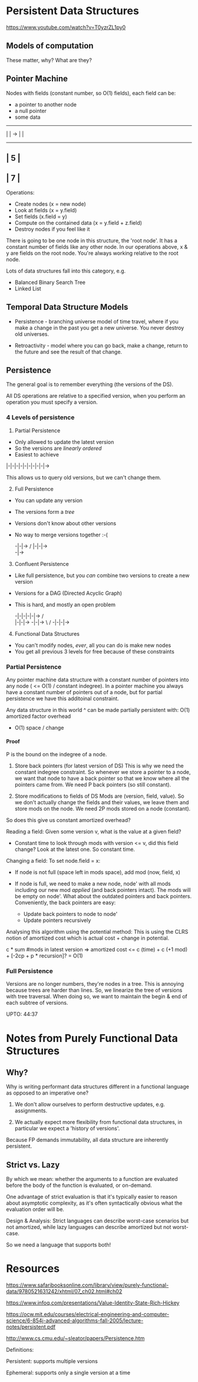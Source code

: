 # Persistent Data Structures

https://www.youtube.com/watch?v=T0yzrZL1py0

## Models of computation

These matter, why? What are they?

## Pointer Machine

Nodes with fields (constant number, so O(1) fields), each field can be:
* a pointer to another node
* a null pointer
* some data

------    -----
|    | -> |   |
------    -----
| 5  |
------
| 7  |
------

Operations:

* Create nodes (x = new node)
* Look at fields (x = y.field)
* Set fields (x.field = y)
* Compute on the contained data (x = y.field + z.field)
* Destroy nodes if you feel like it

There is going to be one node in this structure, the 'root node'. It
has a constant number of fields like any other node. In our operations
above, x & y are fields on the root node. You're always working
relative to the root node.


Lots of data structures fall into this category, e.g.
* Balanced Binary Search Tree
* Linked List


## Temporal Data Structure Models

* Persistence - branching universe model of time travel, where if you
  make a change in the past you get a new universe. You never destroy
  old universes.

* Retroactivity - model where you can go back, make a change, return
  to the future and see the result of that change.

## Persistence

The general goal is to remember everything (the versions of the DS).

All DS operations are relative to a specified version, when you
perform an operation you must specify a version.

### 4 Levels of persistence

1. Partial Persistence
* Only allowed to update the latest version
* So the versions are *linearly ordered*
* Easiest to achieve

|-|-|-|-|-|-|-|-|-|->

This allows us to query old versions, but we can't change them.


2. Full Persistence
* You can update any version
* The versions form a *tree*
* Versions don't know about other versions
* No way to merge versions together :-(

  -|-|->
 /
|-|-|->
     \
      -|->


3. Confluent Persistence
* Like full persistence, but you *can* combine two versions to create
  a new version
* Versions for a DAG (Directed Acyclic Graph)
* This is hard, and mostly an open problem

  -|-|-|-|-|->
 /           \
|-|-|->       -|-|->
     \        /
      -|-|-|->


4. Functional Data Structures
* You can't modify nodes, *ever*, all you can do is make new nodes
* You get all previous 3 levels for free because of these constraints


### Partial Persistence

Any pointer machine data structure with a constant number of pointers
into any node ( <= O(1) / constant indegree). In a pointer machine you
always have a constant number of pointers out of a node, but for
partial persistence we have this additoinal constraint.

Any data structure in this world ^ can be made partially persistent
with:
  O(1) amortized factor overhead
+ O(1) space / change

#### Proof

P is the bound on the indegree of a node.

1. Store back pointers (for latest version of DS)
This is why we need the constant indegree constraint. So whenever we
store a pointer to a node, we want that node to have a back pointer so
that we know where all the pointers came from. We need P back pointers
(so still constant).

2. Store modifications to fields of DS
Mods are (version, field, value). So we don't actually change the
fields and their values, we leave them and store mods on the node.
We need 2P mods stored on a node (constant).

So does this give us constant amortized overhead?

Reading a field:
Given some version v, what is the value at a given field?
* Constant time to look through mods with version <= v, did this field
change? Look at the latest one. So constant time.

Changing a field:
To set node.field = x:
* If node is not full (space left in mods space), add mod (now, field, x)

* If node is full, we need to make a new node, node' with all mods
  including our new mod *applied* (and back pointers intact). The mods
  will be empty on node'. What about the outdated pointers and back
  pointers. Conveniently, the back pointers are easy:
   * Update back pointers to node to node'
   * Update pointers recursively


Analysing this algorithm using the potential method:
This is using the CLRS notion of amortized cost which is actual cost +
change in potential.

c * sum #mods in latest version
=> amortized cost <= c (time) + c (+1 mod) + [-2cp + p * recursion]?
= O(1)


### Full Persistence

Versions are no longer numbers, they're nodes in a tree. This is
annoying because trees are harder than lines. So, we linearize the
tree of versions with tree traversal. When doing so, we want to
maintain the begin & end of each subtree of versions.

UPTO: 44:37





# Notes from Purely Functional Data Structures

## Why?
Why is writing performant data structures different in a functional
language as opposed to an imperative one?

1. We don't allow ourselves to perform destructive updates,
   e.g. assignments.

2. We actually expect more flexibility from functional data
   structures, in particular we expect a 'history of versions'.

Because FP demands immutability, all data structure are inherently
persistent.

## Strict vs. Lazy
By which we mean: whether the arguments to a function are evaluated
before the body of the function is evaluated, or on-demand.

One advantage of strict evaluation is that it's typically easier to
reason about asymptotic complexity, as it's often syntactically
obvious what the evaluation order will be.

Design & Analysis: Strict languages can describe worst-case scenarios
but not amortized, while lazy languages can describe amortized but not
worst-case.

So we need a language that supports both!




# Resources

https://www.safaribooksonline.com/library/view/purely-functional-data/9780521631242/xhtml/07_ch02.html#ch02

https://www.infoq.com/presentations/Value-Identity-State-Rich-Hickey

https://ocw.mit.edu/courses/electrical-engineering-and-computer-science/6-854j-advanced-algorithms-fall-2005/lecture-notes/persistent.pdf

http://www.cs.cmu.edu/~sleator/papers/Persistence.htm


Definitions:

Persistent: supports multiple versions

Ephemeral: supports only a single version at a time


